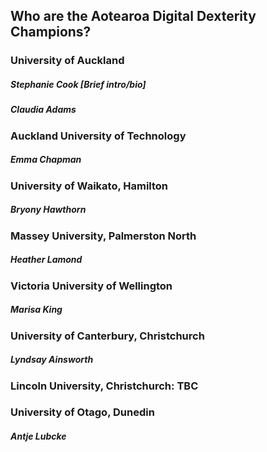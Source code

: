 ## Who are the Aotearoa Digital Dexterity Champions?

### University of Auckland 
##### Stephanie Cook [Brief intro/bio]
##### Claudia Adams

### Auckland University of Technology
##### Emma Chapman

### University of Waikato, Hamilton
##### Bryony Hawthorn

### Massey University, Palmerston North
##### Heather Lamond

### Victoria University of Wellington
##### Marisa King

### University of Canterbury, Christchurch
##### Lyndsay Ainsworth 

### Lincoln University, Christchurch: TBC

### University of Otago, Dunedin 
##### Antje Lubcke
